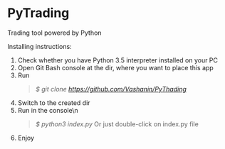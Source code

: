 # PyTrading
Trading tool powered by Python

Installing instructions:

1) Check whether you have Python 3.5 interpreter installed on your PC
2) Open Git Bash console at the dir, where you want to place this app
3) Run
    > *$ git clone https://github.com/Vashanin/PyThading*
4) Switch to the created dir
5) Run in the console\n
    > *$ python3 index.py*
   Or just double-click on index.py file
6) Enjoy
